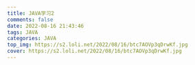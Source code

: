 ```yaml
---
title: JAVA学习2
comments: false
date: 2022-08-16 21:43:46
tags: JAVA
categories: JAVA
top_img: https://s2.loli.net/2022/08/16/btc7AOVp3qDrwKf.jpg
cover: https://s2.loli.net/2022/08/16/btc7AOVp3qDrwKf.jpg
---
```

